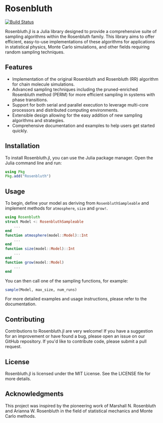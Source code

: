 # Rosenbluth

[![Build Status](https://github.com/tomrobertsof/Rosenbluth.jl/actions/workflows/CI.yml/badge.svg?branch=main)](https://github.com/tomrobertsof/Rosenbluth.jl/actions/workflows/CI.yml?query=branch%3Amain)

Rosenbluth.jl is a Julia library designed to provide a comprehensive suite of sampling algorithms within the Rosenbluth family. This library aims to offer efficient, easy-to-use implementations of these algorithms for applications in statistical physics, Monte Carlo simulations, and other fields requiring random sampling techniques.

## Features

- Implementation of the original Rosenbluth and Rosenbluth (RR) algorithm for chain molecule simulations.
- Advanced sampling techniques including the pruned-enriched Rosenbluth method (PERM) for more efficient sampling in systems with phase transitions.
- Support for both serial and parallel execution to leverage multi-core processors and distributed computing environments.
- Extensible design allowing for the easy addition of new sampling algorithms and strategies.
- Comprehensive documentation and examples to help users get started quickly.

## Installation

To install Rosenbluth.jl, you can use the Julia package manager. Open the Julia command line and run:

```julia
using Pkg
Pkg.add("Rosenbluth")
```

## Usage
To begin, define your model as deriving from `RosenbluthSampleable` and implement methods for `atmosphere`, `size` and `grow!`.

```julia
using Rosenbluth
struct Model <: RosenbluthSampleable
    ...
end
function atmosphere(model::Model)::Int
    ...
end
function size(model::Model)::Int
    ...
end
function grow(model::Model)
    ...
end
```

You can then call one of the sampling functions, for example:
```julia
sample(Model, max_size, num_runs)
```

For more detailed examples and usage instructions, please refer to the documentation.

## Contributing
Contributions to Rosenbluth.jl are very welcome! If you have a suggestion for an improvement or have found a bug, please open an issue on our GitHub repository. If you'd like to contribute code, please submit a pull request.

## License
Rosenbluth.jl is licensed under the MIT License. See the LICENSE file for more details.

## Acknowledgments
This project was inspired by the pioneering work of Marshall N. Rosenbluth and Arianna W. Rosenbluth in the field of statistical mechanics and Monte Carlo methods.